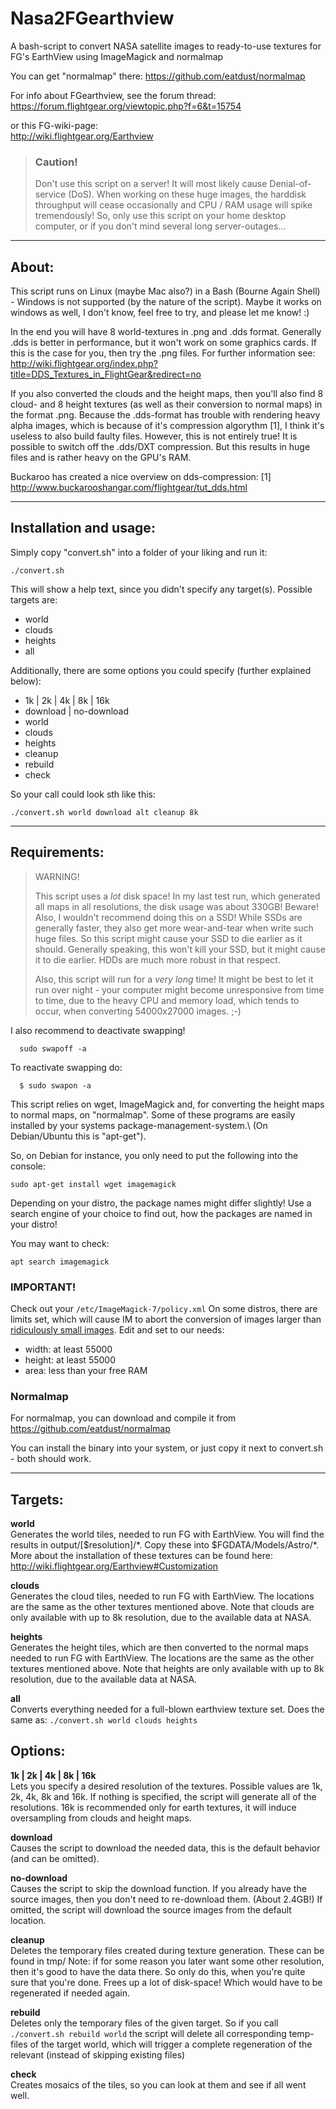 # Nasa2FGearthview
A bash-script to convert NASA satellite images to ready-to-use
textures for FG's EarthView using ImageMagick and normalmap

You can get "normalmap" there:
  https://github.com/eatdust/normalmap

For info about FGearthview, see the forum thread:\
  https://forum.flightgear.org/viewtopic.php?f=6&t=15754

or this FG-wiki-page:\
  http://wiki.flightgear.org/Earthview


> ### Caution!
> Don't use this script on a server! It will most likely cause
> Denial-of-service (DoS). When working on these huge images, the
> harddisk throughput will cease occasionally and CPU / RAM usage will
> spike tremendously! So, only use this script on your home desktop
> computer, or if you don't mind several long server-outages...


------------------------------------
## About:

This script runs on Linux (maybe Mac also?) in a Bash
(Bourne Again Shell) - Windows is not supported (by the nature of the
script). Maybe it works on windows as well, I don't know, feel free
to try, and please let me know! :)

In the end you will have 8 world-textures in .png and .dds format.
Generally .dds is better in performance, but it won't work on some
graphics cards. If this is the case for you, then try the .png files.
For further information see:\
http://wiki.flightgear.org/index.php?title=DDS_Textures_in_FlightGear&redirect=no

If you also converted the clouds and the height maps, then you'll also
find 8 cloud- and 8 height textures (as well as their conversion to
normal maps) in the format .png. Because the .dds-format has trouble
with rendering heavy alpha images, which is because of it's
compression algorythm [1], I think it's useless to also build faulty
files.  However, this is not entirely true! It is possible to switch
off the .dds/DXT compression. But this results in huge files and is
rather heavy on the GPU's RAM.

Buckaroo has created a nice overview on dds-compression:
[1] http://www.buckarooshangar.com/flightgear/tut_dds.html

------------------------------------
## Installation and usage:

Simply copy "convert.sh" into a folder of your liking and run it:

```shell
./convert.sh
```

This will show a help text, since you didn't specify any target(s).
Possible targets are:
* world
* clouds
* heights
* all

Additionally, there are some options you could specify (further
explained below):
* 1k | 2k | 4k | 8k | 16k
* download | no-download
* world
* clouds
* heights
* cleanup
* rebuild
* check

So your call could look sth like this:

```shell
./convert.sh world download alt cleanup 8k
```


------------------------------------
## Requirements:

> WARNING!
>
> This script uses a *lot* disk space! In my last test run, which
> generated all maps in all resolutions, the disk usage was about 330GB!
> Beware!\
> Also, I wouldn't recommend doing this on a SSD! While SSDs are
> generally faster, they also get more wear-and-tear when write such
> huge files. So this script might cause your SSD to die earlier as it
> should. Generally speaking, this won't kill your SSD, but it might
> cause it to die earlier. HDDs are much more robust in that respect.
>
> Also, this script will run for a *very long* time! It might be best to
> let it run over night - your computer might become unresponsive from
> time to time, due to the heavy CPU and memory load, which tends to
> occur, when converting 54000x27000 images. ;-)

I also recommend to deactivate swapping!
```shell
  sudo swapoff -a
 ```
To reactivate swapping do:
```shell
  $ sudo swapon -a
```

This script relies on wget, ImageMagick and, for converting the height
maps to normal maps, on "normalmap". Some of these programs are easily
installed by your systems package-management-system.\ (On
Debian/Ubuntu this is "apt-get").

So, on Debian for instance, you only need to put the following into
the console:

```shell
sudo apt-get install wget imagemagick
```

Depending on your distro, the package names might differ slightly! Use
a search engine of your choice to find out, how the packages are named
in your distro!

You may want to check:

```shell
apt search imagemagick
```

### IMPORTANT!
Check out your ```/etc/ImageMagick-7/policy.xml```
On some distros, there are limits set, which will cause IM to abort
the conversion of images larger than
[ridiculously small images](https://bugs.debian.org/cgi-bin/bugreport.cgi?bug=860763).
Edit and set to our needs:
* width: at least 55000
* height: at least 55000
* area: less than your free RAM

### Normalmap
For normalmap, you can download and compile it from
  https://github.com/eatdust/normalmap

You can install the binary into your system, or just copy it next to
convert.sh - both should work.

------------------------------------
## Targets:

**world**\
        Generates the world tiles, needed to run FG with EarthView.
        You will find the results in output/[$resolution]/\*. Copy
        these into $FGDATA/Models/Astro/\*. More about the installation
        of these textures can be found here:
        http://wiki.flightgear.org/Earthview#Customization

**clouds**\
        Generates the cloud tiles, needed to run FG with EarthView.
        The locations are the same as the other textures mentioned
        above. Note that clouds are only available with up to 8k
        resolution, due to the available data at NASA.

**heights**\
        Generates the height tiles, which are then converted to the
        normal maps needed to run FG with EarthView. The locations are
        the same as the other textures mentioned above. Note that
        heights are only available with up to 8k resolution, due to the
        available data at NASA.

**all**\
        Converts everything needed for a full-blown earthview texture
        set. Does the same as:
        ```./convert.sh world clouds heights```


## Options:

**1k | 2k | 4k | 8k | 16k**\
        Lets you specify a desired resolution of the textures.
        Possible values are 1k, 2k, 4k, 8k and 16k. If nothing is
        specified, the script will generate all of the resolutions.
        16k is recommended only for earth textures, it will induce
        oversampling from clouds and height maps.

**download**\
        Causes the script to download the needed data, this is the
        default behavior (and can be omitted).

**no-download**\
        Causes the script to skip the download function. If you
        already have the source images, then you don't need to
        re-download them. (About 2.4GB!)
        If omitted, the script will download the source images from
        the default location.

**cleanup**\
        Deletes the temporary files created during texture generation.
        These can be found in tmp/
        Note: if for some reason you later want some other resolution,
        then it's good to have the data there. So only do this, when
        you're quite sure that you're done.
        Frees up a lot of disk-space! Which would have to be
        regenerated if needed again.

**rebuild**\
        Deletes only the temporary files of the given target. So if
        you call ```./convert.sh rebuild world``` the script will delete
        all corresponding temp-files of the target world, which will
        trigger a complete regeneration of the relevant (instead of
        skipping existing files)

**check**\
        Creates mosaics of the tiles, so you can look at them and see
        if all went well.
